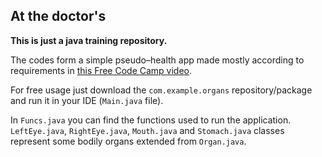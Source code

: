 <!DOCTYPE html>
<html>
<body>

<h2>At the doctor's</h2>

<b><p style="backgroundcolor:red;">This is just a java training repository.</p></b>

<p>The codes form a simple pseudo–health app made mostly according to requirements in <a href="https://www.youtube.com/watch?v=fis26HvvDII&t=11982s">this Free Code Camp video</a>.</p>

<p>For free usage just download the <code>com.example.organs</code> repository/package and run it in your IDE (<code>Main.java</code> file).</p>
<p>In <code>Funcs.java</code> you can find the functions used to run the application. 
<code>LeftEye.java</code>, <code>RightEye.java</code>, <code>Mouth.java</code> and <code>Stomach.java</code> classes represent some bodily organs extended from <code>Organ.java</code>.</p>
<br />   
  
</body>
</html>
